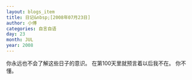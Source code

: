 ```yaml
---
layout: blogs_item
title: 日记&nbsp;[2008年07月23日]
author: 小傅
categories: 自言自语
day: 23
month: JUL
year: 2008
---
```





你永远也不会了解这些日子的意识。
在第100天里就预言着以后我不在。
你不懂。


